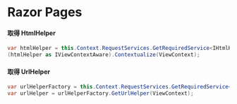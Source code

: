 # Razor Pages

#### 取得 HtmlHelper

```cs
var htmlHelper = this.Context.RequestServices.GetRequiredService<IHtmlHelper>();
(htmlHelper as IViewContextAware).Contextualize(ViewContext);
```

#### 取得 UrlHelper

```cs
var urlHelperFactory = this.Context.RequestServices.GetRequiredService<IUrlHelperFactory>();
var urlHelper = urlHelperFactory.GetUrlHelper(ViewContext);
```
